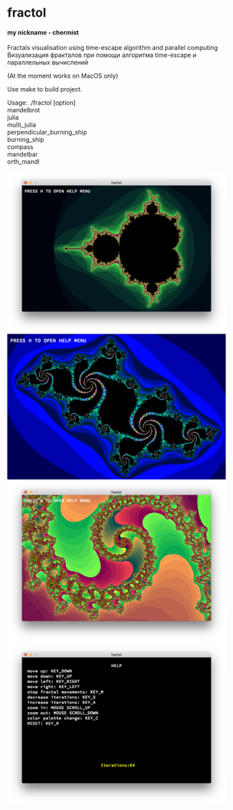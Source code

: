 # fractol
#### my nickname - chermist

Fractals visualisation using time-escape algorithm and parallel computing
Визуализация фракталов при помощи алгоритма time-escape и параллельных вычислений

(At the moment works on MacOS only)  

Use make to build project.  

Usage:	./fractol [option]  
	mandelbrot  
	julia  
	multi_julia  
	perpendicular_burning_ship  
	burning_ship  
	compass  
	mandelbar  
	orth_mandl  

![mandelbrot](https://raw.githubusercontent.com/sabrusrin/fractol/master/images/mandelbrot.png)
![julia1](https://raw.githubusercontent.com/sabrusrin/fractol/master/images/julia1.png)
![julia2](https://raw.githubusercontent.com/sabrusrin/fractol/master/images/julia2.png)
![usage](https://raw.githubusercontent.com/sabrusrin/fractol/master/images/usage.png)
